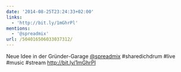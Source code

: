 ```yaml
---
date: '2014-08-25T23:24:33+02:00'
links:
  - 'http://bit.ly/1mGhrPl'
mentions:
  - '@spreadmix'
url: /504016506033037312/
---
```

Neue Idee in der Gründer-Garage [@spreadmix](https://twitter.com/@spreadmix) #sharedichdrum #live #music #stream http://bit.ly/1mGhrPl
